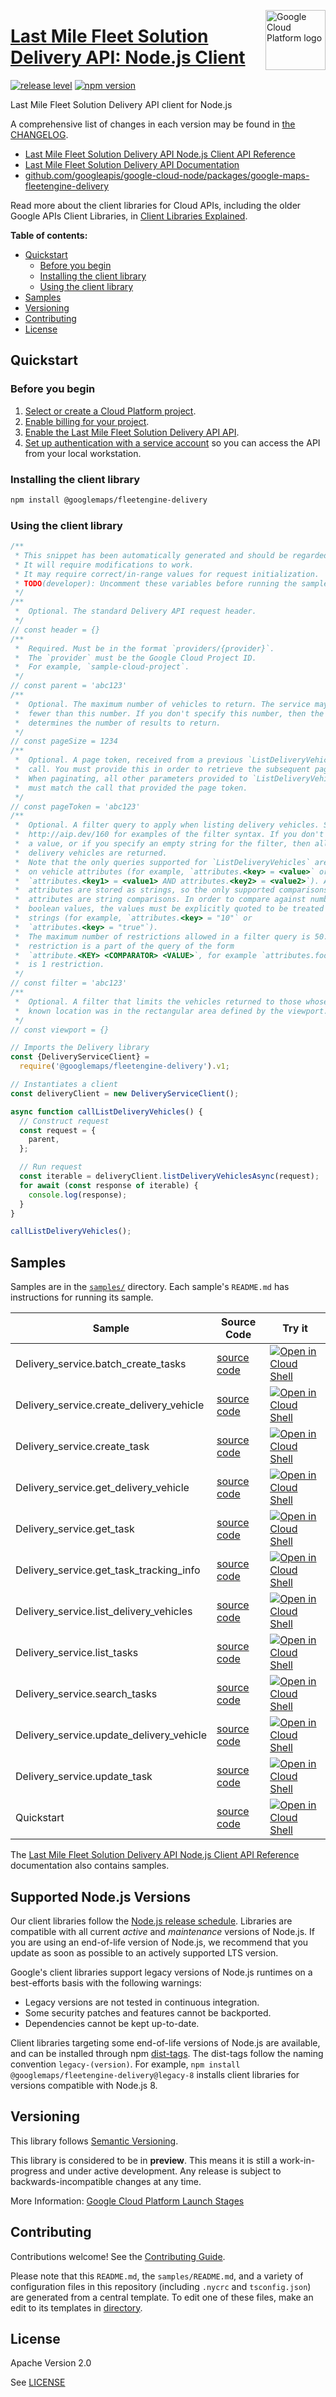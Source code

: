 [//]: # "This README.md file is auto-generated, all changes to this file will be lost."
[//]: # "To regenerate it, use `python -m synthtool`."
<img src="https://avatars2.githubusercontent.com/u/2810941?v=3&s=96" alt="Google Cloud Platform logo" title="Google Cloud Platform" align="right" height="96" width="96"/>

# [Last Mile Fleet Solution Delivery API: Node.js Client](https://github.com/googleapis/google-cloud-node/tree/main/packages/google-maps-fleetengine-delivery)

[![release level](https://img.shields.io/badge/release%20level-preview-yellow.svg?style=flat)](https://cloud.google.com/terms/launch-stages)
[![npm version](https://img.shields.io/npm/v/@googlemaps/fleetengine-delivery.svg)](https://www.npmjs.org/package/@googlemaps/fleetengine-delivery)




Last Mile Fleet Solution Delivery API client for Node.js


A comprehensive list of changes in each version may be found in
[the CHANGELOG](https://github.com/googleapis/google-cloud-node/tree/main/packages/google-maps-fleetengine-delivery/CHANGELOG.md).

* [Last Mile Fleet Solution Delivery API Node.js Client API Reference][client-docs]
* [Last Mile Fleet Solution Delivery API Documentation][product-docs]
* [github.com/googleapis/google-cloud-node/packages/google-maps-fleetengine-delivery](https://github.com/googleapis/google-cloud-node/tree/main/packages/google-maps-fleetengine-delivery)

Read more about the client libraries for Cloud APIs, including the older
Google APIs Client Libraries, in [Client Libraries Explained][explained].

[explained]: https://cloud.google.com/apis/docs/client-libraries-explained

**Table of contents:**


* [Quickstart](#quickstart)
  * [Before you begin](#before-you-begin)
  * [Installing the client library](#installing-the-client-library)
  * [Using the client library](#using-the-client-library)
* [Samples](#samples)
* [Versioning](#versioning)
* [Contributing](#contributing)
* [License](#license)

## Quickstart

### Before you begin

1.  [Select or create a Cloud Platform project][projects].
1.  [Enable billing for your project][billing].
1.  [Enable the Last Mile Fleet Solution Delivery API API][enable_api].
1.  [Set up authentication with a service account][auth] so you can access the
    API from your local workstation.

### Installing the client library

```bash
npm install @googlemaps/fleetengine-delivery
```


### Using the client library

```javascript
/**
 * This snippet has been automatically generated and should be regarded as a code template only.
 * It will require modifications to work.
 * It may require correct/in-range values for request initialization.
 * TODO(developer): Uncomment these variables before running the sample.
 */
/**
 *  Optional. The standard Delivery API request header.
 */
// const header = {}
/**
 *  Required. Must be in the format `providers/{provider}`.
 *  The `provider` must be the Google Cloud Project ID.
 *  For example, `sample-cloud-project`.
 */
// const parent = 'abc123'
/**
 *  Optional. The maximum number of vehicles to return. The service may return
 *  fewer than this number. If you don't specify this number, then the server
 *  determines the number of results to return.
 */
// const pageSize = 1234
/**
 *  Optional. A page token, received from a previous `ListDeliveryVehicles`
 *  call. You must provide this in order to retrieve the subsequent page.
 *  When paginating, all other parameters provided to `ListDeliveryVehicles`
 *  must match the call that provided the page token.
 */
// const pageToken = 'abc123'
/**
 *  Optional. A filter query to apply when listing delivery vehicles. See
 *  http://aip.dev/160 for examples of the filter syntax. If you don't specify
 *  a value, or if you specify an empty string for the filter, then all
 *  delivery vehicles are returned.
 *  Note that the only queries supported for `ListDeliveryVehicles` are
 *  on vehicle attributes (for example, `attributes.<key> = <value>` or
 *  `attributes.<key1> = <value1> AND attributes.<key2> = <value2>`). Also, all
 *  attributes are stored as strings, so the only supported comparisons against
 *  attributes are string comparisons. In order to compare against number or
 *  boolean values, the values must be explicitly quoted to be treated as
 *  strings (for example, `attributes.<key> = "10"` or
 *  `attributes.<key> = "true"`).
 *  The maximum number of restrictions allowed in a filter query is 50. A
 *  restriction is a part of the query of the form
 *  `attribute.<KEY> <COMPARATOR> <VALUE>`, for example `attributes.foo = bar`
 *  is 1 restriction.
 */
// const filter = 'abc123'
/**
 *  Optional. A filter that limits the vehicles returned to those whose last
 *  known location was in the rectangular area defined by the viewport.
 */
// const viewport = {}

// Imports the Delivery library
const {DeliveryServiceClient} =
  require('@googlemaps/fleetengine-delivery').v1;

// Instantiates a client
const deliveryClient = new DeliveryServiceClient();

async function callListDeliveryVehicles() {
  // Construct request
  const request = {
    parent,
  };

  // Run request
  const iterable = deliveryClient.listDeliveryVehiclesAsync(request);
  for await (const response of iterable) {
    console.log(response);
  }
}

callListDeliveryVehicles();

```



## Samples

Samples are in the [`samples/`](https://github.com/googleapis/google-cloud-node/tree/main/packages/google-maps-fleetengine-delivery/samples) directory. Each sample's `README.md` has instructions for running its sample.

| Sample                      | Source Code                       | Try it |
| --------------------------- | --------------------------------- | ------ |
| Delivery_service.batch_create_tasks | [source code](https://github.com/googleapis/google-cloud-node/blob/main/packages/google-maps-fleetengine-delivery/samples/generated/v1/delivery_service.batch_create_tasks.js) | [![Open in Cloud Shell][shell_img]](https://console.cloud.google.com/cloudshell/open?git_repo=https://github.com/googleapis/google-cloud-node&page=editor&open_in_editor=packages/google-maps-fleetengine-delivery/samples/generated/v1/delivery_service.batch_create_tasks.js,packages/google-maps-fleetengine-delivery/samples/README.md) |
| Delivery_service.create_delivery_vehicle | [source code](https://github.com/googleapis/google-cloud-node/blob/main/packages/google-maps-fleetengine-delivery/samples/generated/v1/delivery_service.create_delivery_vehicle.js) | [![Open in Cloud Shell][shell_img]](https://console.cloud.google.com/cloudshell/open?git_repo=https://github.com/googleapis/google-cloud-node&page=editor&open_in_editor=packages/google-maps-fleetengine-delivery/samples/generated/v1/delivery_service.create_delivery_vehicle.js,packages/google-maps-fleetengine-delivery/samples/README.md) |
| Delivery_service.create_task | [source code](https://github.com/googleapis/google-cloud-node/blob/main/packages/google-maps-fleetengine-delivery/samples/generated/v1/delivery_service.create_task.js) | [![Open in Cloud Shell][shell_img]](https://console.cloud.google.com/cloudshell/open?git_repo=https://github.com/googleapis/google-cloud-node&page=editor&open_in_editor=packages/google-maps-fleetengine-delivery/samples/generated/v1/delivery_service.create_task.js,packages/google-maps-fleetengine-delivery/samples/README.md) |
| Delivery_service.get_delivery_vehicle | [source code](https://github.com/googleapis/google-cloud-node/blob/main/packages/google-maps-fleetengine-delivery/samples/generated/v1/delivery_service.get_delivery_vehicle.js) | [![Open in Cloud Shell][shell_img]](https://console.cloud.google.com/cloudshell/open?git_repo=https://github.com/googleapis/google-cloud-node&page=editor&open_in_editor=packages/google-maps-fleetengine-delivery/samples/generated/v1/delivery_service.get_delivery_vehicle.js,packages/google-maps-fleetengine-delivery/samples/README.md) |
| Delivery_service.get_task | [source code](https://github.com/googleapis/google-cloud-node/blob/main/packages/google-maps-fleetengine-delivery/samples/generated/v1/delivery_service.get_task.js) | [![Open in Cloud Shell][shell_img]](https://console.cloud.google.com/cloudshell/open?git_repo=https://github.com/googleapis/google-cloud-node&page=editor&open_in_editor=packages/google-maps-fleetengine-delivery/samples/generated/v1/delivery_service.get_task.js,packages/google-maps-fleetengine-delivery/samples/README.md) |
| Delivery_service.get_task_tracking_info | [source code](https://github.com/googleapis/google-cloud-node/blob/main/packages/google-maps-fleetengine-delivery/samples/generated/v1/delivery_service.get_task_tracking_info.js) | [![Open in Cloud Shell][shell_img]](https://console.cloud.google.com/cloudshell/open?git_repo=https://github.com/googleapis/google-cloud-node&page=editor&open_in_editor=packages/google-maps-fleetengine-delivery/samples/generated/v1/delivery_service.get_task_tracking_info.js,packages/google-maps-fleetengine-delivery/samples/README.md) |
| Delivery_service.list_delivery_vehicles | [source code](https://github.com/googleapis/google-cloud-node/blob/main/packages/google-maps-fleetengine-delivery/samples/generated/v1/delivery_service.list_delivery_vehicles.js) | [![Open in Cloud Shell][shell_img]](https://console.cloud.google.com/cloudshell/open?git_repo=https://github.com/googleapis/google-cloud-node&page=editor&open_in_editor=packages/google-maps-fleetengine-delivery/samples/generated/v1/delivery_service.list_delivery_vehicles.js,packages/google-maps-fleetengine-delivery/samples/README.md) |
| Delivery_service.list_tasks | [source code](https://github.com/googleapis/google-cloud-node/blob/main/packages/google-maps-fleetengine-delivery/samples/generated/v1/delivery_service.list_tasks.js) | [![Open in Cloud Shell][shell_img]](https://console.cloud.google.com/cloudshell/open?git_repo=https://github.com/googleapis/google-cloud-node&page=editor&open_in_editor=packages/google-maps-fleetengine-delivery/samples/generated/v1/delivery_service.list_tasks.js,packages/google-maps-fleetengine-delivery/samples/README.md) |
| Delivery_service.search_tasks | [source code](https://github.com/googleapis/google-cloud-node/blob/main/packages/google-maps-fleetengine-delivery/samples/generated/v1/delivery_service.search_tasks.js) | [![Open in Cloud Shell][shell_img]](https://console.cloud.google.com/cloudshell/open?git_repo=https://github.com/googleapis/google-cloud-node&page=editor&open_in_editor=packages/google-maps-fleetengine-delivery/samples/generated/v1/delivery_service.search_tasks.js,packages/google-maps-fleetengine-delivery/samples/README.md) |
| Delivery_service.update_delivery_vehicle | [source code](https://github.com/googleapis/google-cloud-node/blob/main/packages/google-maps-fleetengine-delivery/samples/generated/v1/delivery_service.update_delivery_vehicle.js) | [![Open in Cloud Shell][shell_img]](https://console.cloud.google.com/cloudshell/open?git_repo=https://github.com/googleapis/google-cloud-node&page=editor&open_in_editor=packages/google-maps-fleetengine-delivery/samples/generated/v1/delivery_service.update_delivery_vehicle.js,packages/google-maps-fleetengine-delivery/samples/README.md) |
| Delivery_service.update_task | [source code](https://github.com/googleapis/google-cloud-node/blob/main/packages/google-maps-fleetengine-delivery/samples/generated/v1/delivery_service.update_task.js) | [![Open in Cloud Shell][shell_img]](https://console.cloud.google.com/cloudshell/open?git_repo=https://github.com/googleapis/google-cloud-node&page=editor&open_in_editor=packages/google-maps-fleetengine-delivery/samples/generated/v1/delivery_service.update_task.js,packages/google-maps-fleetengine-delivery/samples/README.md) |
| Quickstart | [source code](https://github.com/googleapis/google-cloud-node/blob/main/packages/google-maps-fleetengine-delivery/samples/quickstart.js) | [![Open in Cloud Shell][shell_img]](https://console.cloud.google.com/cloudshell/open?git_repo=https://github.com/googleapis/google-cloud-node&page=editor&open_in_editor=packages/google-maps-fleetengine-delivery/samples/quickstart.js,packages/google-maps-fleetengine-delivery/samples/README.md) |



The [Last Mile Fleet Solution Delivery API Node.js Client API Reference][client-docs] documentation
also contains samples.

## Supported Node.js Versions

Our client libraries follow the [Node.js release schedule](https://github.com/nodejs/release#release-schedule).
Libraries are compatible with all current _active_ and _maintenance_ versions of
Node.js.
If you are using an end-of-life version of Node.js, we recommend that you update
as soon as possible to an actively supported LTS version.

Google's client libraries support legacy versions of Node.js runtimes on a
best-efforts basis with the following warnings:

* Legacy versions are not tested in continuous integration.
* Some security patches and features cannot be backported.
* Dependencies cannot be kept up-to-date.

Client libraries targeting some end-of-life versions of Node.js are available, and
can be installed through npm [dist-tags](https://docs.npmjs.com/cli/dist-tag).
The dist-tags follow the naming convention `legacy-(version)`.
For example, `npm install @googlemaps/fleetengine-delivery@legacy-8` installs client libraries
for versions compatible with Node.js 8.

## Versioning

This library follows [Semantic Versioning](http://semver.org/).







This library is considered to be in **preview**. This means it is still a
work-in-progress and under active development. Any release is subject to
backwards-incompatible changes at any time.


More Information: [Google Cloud Platform Launch Stages][launch_stages]

[launch_stages]: https://cloud.google.com/terms/launch-stages

## Contributing

Contributions welcome! See the [Contributing Guide](https://github.com/googleapis/google-cloud-node/blob/main/CONTRIBUTING.md).

Please note that this `README.md`, the `samples/README.md`,
and a variety of configuration files in this repository (including `.nycrc` and `tsconfig.json`)
are generated from a central template. To edit one of these files, make an edit
to its templates in
[directory](https://github.com/googleapis/synthtool).

## License

Apache Version 2.0

See [LICENSE](https://github.com/googleapis/google-cloud-node/blob/main/LICENSE)

[client-docs]: https://cloud.google.com/nodejs/docs/reference/fleetengine-delivery/latest
[product-docs]: https://developers.google.com/maps/documentation/transportation-logistics/mobility
[shell_img]: https://gstatic.com/cloudssh/images/open-btn.png
[projects]: https://console.cloud.google.com/project
[billing]: https://support.google.com/cloud/answer/6293499#enable-billing
[enable_api]: https://console.cloud.google.com/flows/enableapi?apiid=fleetengine.googleapis.com
[auth]: https://cloud.google.com/docs/authentication/getting-started
